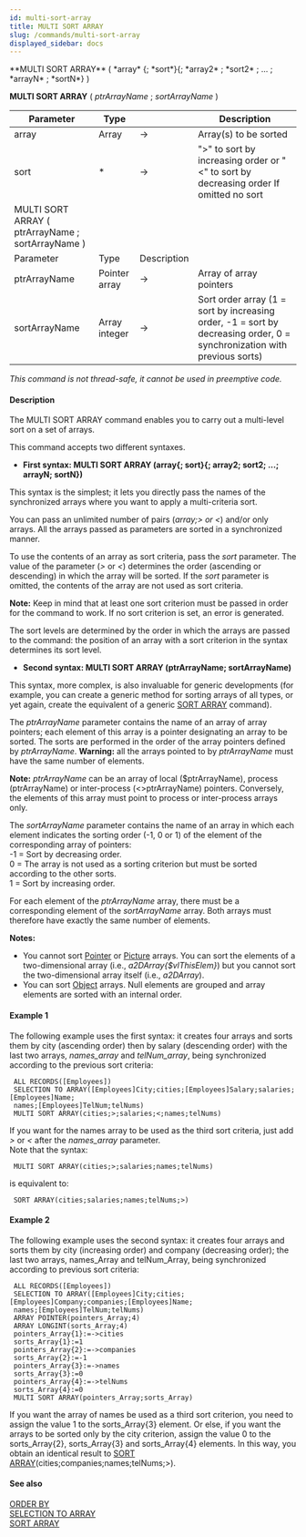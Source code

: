 ```yaml
---
id: multi-sort-array
title: MULTI SORT ARRAY
slug: /commands/multi-sort-array
displayed_sidebar: docs
---
```


<!--REF #_command_.MULTI SORT ARRAY.Syntax-->**MULTI SORT ARRAY** ( *array* {; *sort*}{; *array2* ; *sort2* ; ... ; *arrayN* ; *sortN*} ) <br/>
**MULTI SORT ARRAY** ( *ptrArrayName* ; *sortArrayName* )<!-- END REF-->
<!--REF #_command_.MULTI SORT ARRAY.Params-->
| Parameter | Type |  | Description |
| --- | --- | --- | --- |
| array | Array | &#8594;  | Array(s) to be sorted |
| sort | * | &#8594;  | ">" to sort by increasing order or  "<" to sort by decreasing order If omitted  no sort |
| MULTI SORT ARRAY ( ptrArrayName ; sortArrayName ) |
| Parameter | Type | Description |
| ptrArrayName | Pointer array | &#8594;  | Array of array pointers |
| sortArrayName | Array integer | &#8594;  | Sort order array (1 = sort by increasing order, -1 = sort by decreasing order, 0 = synchronization with previous sorts) |

<!-- END REF-->

*This command is not thread-safe, it cannot be used in preemptive code.*


#### Description 

<!--REF #_command_.MULTI SORT ARRAY.Summary-->The MULTI SORT ARRAY command enables you to carry out a multi-level sort on a set of arrays.<!-- END REF--> 

This command accepts two different syntaxes.

* **First syntax: MULTI SORT ARRAY (array{; sort}{; array2; sort2; ...; arrayN; sortN})**

This syntax is the simplest; it lets you directly pass the names of the synchronized arrays where you want to apply a multi-criteria sort.

You can pass an unlimited number of pairs (*array;> or <*) and/or only arrays. All the arrays passed as parameters are sorted in a synchronized manner.

To use the contents of an array as sort criteria, pass the *sort* parameter. The value of the parameter (*\>* or *<*) determines the order (ascending or descending) in which the array will be sorted. If the *sort* parameter is omitted, the contents of the array are not used as sort criteria.

**Note:** Keep in mind that at least one sort criterion must be passed in order for the command to work. If no sort criterion is set, an error is generated.

The sort levels are determined by the order in which the arrays are passed to the command: the position of an array with a sort criterion in the syntax determines its sort level.

* **Second syntax: MULTI SORT ARRAY (ptrArrayName; sortArrayName)**

This syntax, more complex, is also invaluable for generic developments (for example, you can create a generic method for sorting arrays of all types, or yet again, create the equivalent of a generic [SORT ARRAY](sort-array.md) command).

The *ptrArrayName* parameter contains the name of an array of array pointers; each element of this array is a pointer designating an array to be sorted. The sorts are performed in the order of the array pointers defined by *ptrArrayName*. **Warning:** all the arrays pointed to by *ptrArrayName* must have the same number of elements.

**Note:** *ptrArrayName* can be an array of local ($ptrArrayName), process (ptrArrayName) or inter-process (<>ptrArrayName) pointers. Conversely, the elements of this array must point to process or inter-process arrays only.

The *sortArrayName* parameter contains the name of an array in which each element indicates the sorting order (-1, 0 or 1) of the element of the corresponding array of pointers:  
\-1 = Sort by decreasing order.  
0 = The array is not used as a sorting criterion but must be sorted according to the other sorts.   
1 = Sort by increasing order.

For each element of the *ptrArrayName* array, there must be a corresponding element of the *sortArrayName* array. Both arrays must therefore have exactly the same number of elements.

**Notes:** 

* You cannot sort [Pointer](# "A reference to another variable (including arrays and array elements), table, or field") or [Picture](# "Can be any Windows or Macintosh picture") arrays. You can sort the elements of a two-dimensional array (i.e., *a2DArray{$vlThisElem}*) but you cannot sort the two-dimensional array itself (i.e., *a2DArray*).
* You can sort [Object](# "Data structured as a native 4D object") arrays. Null elements are grouped and array elements are sorted with an internal order.

#### Example 1 

The following example uses the first syntax: it creates four arrays and sorts them by city (ascending order) then by salary (descending order) with the last two arrays, *names\_array* and *telNum\_array*, being synchronized according to the previous sort criteria:

```4d
 ALL RECORDS([Employees])
 SELECTION TO ARRAY([Employees]City;cities;[Employees]Salary;salaries;[Employees]Name;
 names;[Employees]TelNum;telNums)
 MULTI SORT ARRAY(cities;>;salaries;<;names;telNums)
```

If you want for the names array to be used as the third sort criteria, just add *\>* or *<* after the *names\_array* parameter.   
Note that the syntax:

```4d
 MULTI SORT ARRAY(cities;>;salaries;names;telNums)
```

is equivalent to:

```4d
 SORT ARRAY(cities;salaries;names;telNums;>)
```

#### Example 2 

The following example uses the second syntax: it creates four arrays and sorts them by city (increasing order) and company (decreasing order); the last two arrays, names\_Array and telNum\_Array, being synchronized according to previous sort criteria:

```4d
 ALL RECORDS([Employees])
 SELECTION TO ARRAY([Employees]City;cities;[Employees]Company;companies;[Employees]Name;
 names;[Employees]TelNum;telNums)
 ARRAY POINTER(pointers_Array;4)
 ARRAY LONGINT(sorts_Array;4)
 pointers_Array{1}:=->cities
 sorts_Array{1}:=1
 pointers_Array{2}:=->companies
 sorts_Array{2}:=-1
 pointers_Array{3}:=->names
 sorts_Array{3}:=0
 pointers_Array{4}:=->telNums
 sorts_Array{4}:=0
 MULTI SORT ARRAY(pointers_Array;sorts_Array)
```

If you want the array of names be used as a third sort criterion, you need to assign the value 1 to the sorts\_Array{3} element. Or else, if you want the arrays to be sorted only by the city criterion, assign the value 0 to the sorts\_Array{2}, sorts\_Array{3} and sorts\_Array{4} elements. In this way, you obtain an identical result to [SORT ARRAY](sort-array.md)(cities;companies;names;telNums;>). 

#### See also 

[ORDER BY](order-by.md)  
[SELECTION TO ARRAY](selection-to-array.md)  
[SORT ARRAY](sort-array.md)  